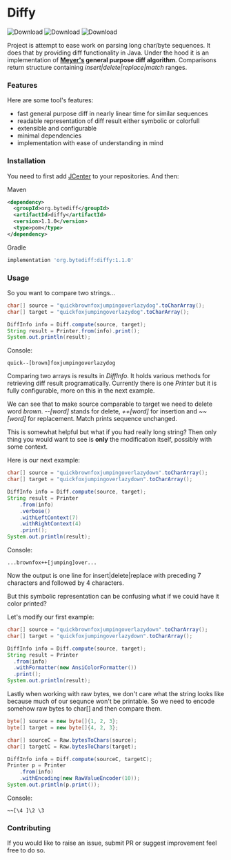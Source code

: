 # Diffy

![Download](https://img.shields.io/badge/version-1.1.0-blue)
![Download](https://img.shields.io/badge/coverage-89%25-blue)
![Download](https://img.shields.io/badge/PR's-welcome-green)

Project is attempt to ease work on parsing
long char/byte sequences. It does that by providing diff functionality
in Java. Under the hood it is an implementation of **[Meyer's](https://neil.fraser.name/writing/diff/myers.pdf) general purpose diff
algorithm**. Comparisons return structure containing *insert|delete|replace|match* ranges.

### Features
Here are some tool's features:

* fast general purpose diff in nearly linear time for
  similar sequences
* readable representation of diff result either symbolic or
  colorfull 
* extensible and configurable
* minimal dependencies 
* implementation with ease of understanding in mind

### Installation

You need to first add [JCenter](https://stackoverflow.com/questions/44265547/how-to-properly-specify-jcenter-repository-in-maven-config) to your repositories. And then:

Maven
```xml
<dependency>
  <groupId>org.bytediff</groupId>
  <artifactId>diffy</artifactId>
  <version>1.1.0</version>
  <type>pom</type>
</dependency>
```

Gradle

```groovy
implementation 'org.bytediff:diffy:1.1.0'
```

### Usage

So you want to compare two strings...

```java
char[] source = "quickbrownfoxjumpingoverlazydog".toCharArray();
char[] target = "quickfoxjumpingoverlazydog".toCharArray();

DiffInfo info = Diff.compute(source, target);
String result = Printer.from(info).print();
System.out.println(result);
```
Console:
```shell
quick--[brown]foxjumpingoverlazydog
```
Comparing two arrays is results in *DiffInfo*. It holds various
methods for retrieving diff result programatically. Currently
there is one *Printer* but it is fully configurable, more
on this in the next example.

We can see that to make source comparable to target we need to
delete word *brown*. *--[word]* stands for delete, *++[word]* for
insertion and *~~[word]* for replacement. Match prints sequence
unchanged.

This is somewhat helpful but what if you had really long string?
Then only thing you would want to see is **only** the modification
itself, possibly with some context.

Here is our next example:
```java
char[] source = "quickbrownfoxjumpingoverlazydown".toCharArray();
char[] target = "quickfoxjumpingoverlazydown".toCharArray();

DiffInfo info = Diff.compute(source, target);
String result = Printer
    .from(info)
    .verbose()
    .withLeftContext(7)
    .withRightContext(4)
    .print();
System.out.println(result);
```
Console:
```shell
...brownfox++[jumping]over...
```

Now the output is one line for insert|delete|replace
with preceding 7 characters and followed by 4 characters.

But this symbolic representation can be confusing what if
we could have it color printed?

Let's modify our first example:
```java
char[] source = "quickbrownfoxjumpingoverlazydown".toCharArray();
char[] target = "quickfoxjumpingoverlazydown".toCharArray();

DiffInfo info = Diff.compute(source, target);
String result = Printer
  .from(info)
  .withFormatter(new AnsiColorFormatter())
  .print();
System.out.println(result);
```


Lastly when working with raw bytes, we don't care what the string 
looks like because much of our sequnce won't be printable. So we 
need to encode somehow raw bytes to char[] and then compare them.

```java
byte[] source = new byte[]{1, 2, 3};
byte[] target = new byte[]{4, 2, 3};

char[] sourceC = Raw.bytesToChars(source);
char[] targetC = Raw.bytesToChars(target);

DiffInfo info = Diff.compute(sourceC, targetC);
Printer p = Printer
    .from(info)
    .withEncoding(new RawValueEncoder(10));
System.out.println(p.print());
```
Console:
```shell
~~[\4 ]\2 \3 
```

### Contributing

If you would like to raise an issue, submit 
PR or suggest improvement feel free to do so.